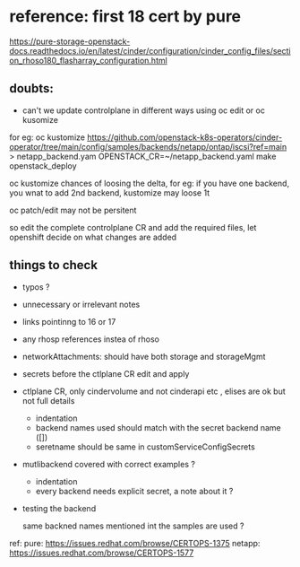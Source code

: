 
# reference: first 18 cert by pure
https://pure-storage-openstack-docs.readthedocs.io/en/latest/cinder/configuration/cinder_config_files/section_rhoso180_flasharray_configuration.html


## doubts:
- can't we update controlplane in different ways using oc edit or oc kusomize

for eg:
oc kustomize https://github.com/openstack-k8s-operators/cinder-operator/tree/main/config/samples/backends/netapp/ontap/iscsi?ref=main > netapp_backend.yam
OPENSTACK_CR=~/netapp_backend.yaml make openstack_deploy    

oc kustomize chances of loosing the delta, for eg: if you have one backend, you wnat to add 2nd backend, kustomize may loose 1t 

oc patch/edit  may not be persitent

so edit the complete controlplane CR and add the required files, let openshift decide on what changes are added



## things to check

* typos ?
* unnecessary or irrelevant notes
* links pointinng to 16 or 17
* any rhosp references instea of rhoso
* networkAttachments: should have both storage and storageMgmt
* secrets before the ctlplane CR edit and apply
* ctlplane CR, only cindervolume and not cinderapi etc , elises are ok but not full details
  - indentation
  -  backend names used should match with the secret backend name ([])
  - seretname should be same in customServiceConfigSecrets

* mutlibackend covered with correct examples ?
  - indentation
  -  every backend needs explicit secret, a note about it ?


* testing the backend

   same backned names mentioned int the samples are used ?
  
ref:
pure: https://issues.redhat.com/browse/CERTOPS-1375
netapp: https://issues.redhat.com/browse/CERTOPS-1577
